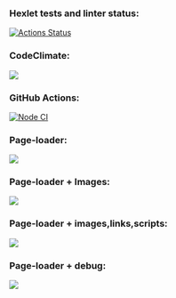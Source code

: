 ### Hexlet tests and linter status:
[![Actions Status](https://github.com/chebok/fullstack-javascript-project-lvl3/workflows/hexlet-check/badge.svg)](https://github.com/chebok/fullstack-javascript-project-lvl3/actions)
### CodeClimate:
<a href="https://codeclimate.com/github/chebok/fullstack-javascript-project-lvl3/maintainability"><img src="https://api.codeclimate.com/v1/badges/c5b5bd89daf25d5809db/maintainability" /></a>
### GitHub Actions:
[![Node CI](https://github.com/chebok/fullstack-javascript-project-lvl3/actions/workflows/test+lint.yml/badge.svg)](https://github.com/chebok/fullstack-javascript-project-lvl3/actions/workflows/test+lint.yml)
### Page-loader:
<a href="https://asciinema.org/a/R5MsBKTh8E38JsKX2vhSmTnzy" target="_blank"><img src="https://asciinema.org/a/R5MsBKTh8E38JsKX2vhSmTnzy.svg" /></a>
### Page-loader + Images:
<a href="https://asciinema.org/a/LZ3mrDEjaVkOXxbYDimxV5Hlo" target="_blank"><img src="https://asciinema.org/a/LZ3mrDEjaVkOXxbYDimxV5Hlo.svg" /></a>
### Page-loader + images,links,scripts:
<a href="https://asciinema.org/a/uBeGpdekLHCfLso2xwgWsFwvU" target="_blank"><img src="https://asciinema.org/a/uBeGpdekLHCfLso2xwgWsFwvU.svg" /></a>
### Page-loader + debug:
<a href="https://asciinema.org/a/Kg6JHkMLhdqRvfKv8Snhjz1lD" target="_blank"><img src="https://asciinema.org/a/Kg6JHkMLhdqRvfKv8Snhjz1lD.svg" /></a>